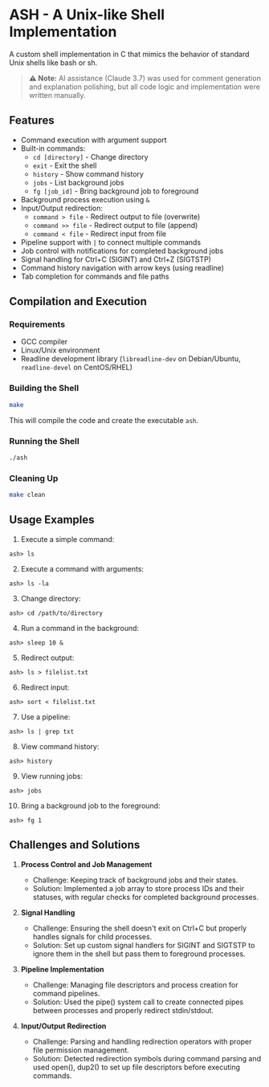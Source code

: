 # ASH - A Unix-like Shell Implementation

A custom shell implementation in C that mimics the behavior of standard Unix shells like bash or sh.

> **⚠️ Note:** AI assistance (Claude 3.7) was used for comment generation and explanation polishing, but all code logic and implementation were written manually.

## Features

- Command execution with argument support
- Built-in commands:
  - `cd [directory]` - Change directory
  - `exit` - Exit the shell
  - `history` - Show command history
  - `jobs` - List background jobs
  - `fg [job_id]` - Bring background job to foreground
- Background process execution using `&`
- Input/Output redirection:
  - `command > file` - Redirect output to file (overwrite)
  - `command >> file` - Redirect output to file (append)
  - `command < file` - Redirect input from file
- Pipeline support with `|` to connect multiple commands
- Job control with notifications for completed background jobs
- Signal handling for Ctrl+C (SIGINT) and Ctrl+Z (SIGTSTP)
- Command history navigation with arrow keys (using readline)
- Tab completion for commands and file paths

## Compilation and Execution

### Requirements

- GCC compiler
- Linux/Unix environment
- Readline development library (`libreadline-dev` on Debian/Ubuntu, `readline-devel` on CentOS/RHEL)

### Building the Shell

```bash
make
```

This will compile the code and create the executable `ash`.

### Running the Shell

```bash
./ash
```

### Cleaning Up

```bash
make clean
```

## Usage Examples

1. Execute a simple command:
```
ash> ls
```

2. Execute a command with arguments:
```
ash> ls -la
```

3. Change directory:
```
ash> cd /path/to/directory
```

4. Run a command in the background:
```
ash> sleep 10 &
```

5. Redirect output:
```
ash> ls > filelist.txt
```

6. Redirect input:
```
ash> sort < filelist.txt
```

7. Use a pipeline:
```
ash> ls | grep txt
```

8. View command history:
```
ash> history
```

9. View running jobs:
```
ash> jobs
```

10. Bring a background job to the foreground:
```
ash> fg 1
```

## Challenges and Solutions

1. **Process Control and Job Management**
   - Challenge: Keeping track of background jobs and their states.
   - Solution: Implemented a job array to store process IDs and their statuses, with regular checks for completed background processes.

2. **Signal Handling**
   - Challenge: Ensuring the shell doesn't exit on Ctrl+C but properly handles signals for child processes.
   - Solution: Set up custom signal handlers for SIGINT and SIGTSTP to ignore them in the shell but pass them to foreground processes.

3. **Pipeline Implementation**
   - Challenge: Managing file descriptors and process creation for command pipelines.
   - Solution: Used the pipe() system call to create connected pipes between processes and properly redirect stdin/stdout.

4. **Input/Output Redirection**
   - Challenge: Parsing and handling redirection operators with proper file permission management.
   - Solution: Detected redirection symbols during command parsing and used open(), dup2() to set up file descriptors before executing commands.
